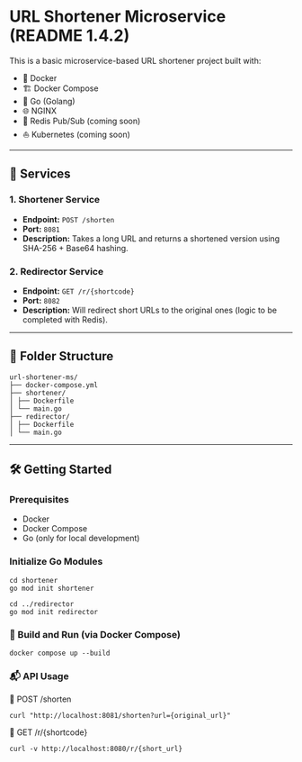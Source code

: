 # URL Shortener Microservice (README 1.4.2)

This is a basic microservice-based URL shortener project built with:

- 🐳 Docker  
- 🏗️ Docker Compose  
- 🐹 Go (Golang)  
- 🌐 NGINX  
- 🧠 Redis Pub/Sub (coming soon)  
- ⛵ Kubernetes (coming soon)  

---

## 🚀 Services

### 1. Shortener Service

- **Endpoint:** `POST /shorten`  
- **Port:** `8081`  
- **Description:** Takes a long URL and returns a shortened version using SHA-256 + Base64 hashing.

### 2. Redirector Service

- **Endpoint:** `GET /r/{shortcode}`  
- **Port:** `8082`  
- **Description:** Will redirect short URLs to the original ones (logic to be completed with Redis).

---

## 📁 Folder Structure

    url-shortener-ms/
    ├── docker-compose.yml
    ├── shortener/
    │ ├── Dockerfile
    │ └── main.go
    ├── redirector/
    │ ├── Dockerfile
    │ └── main.go

---

## 🛠️ Getting Started

### Prerequisites

- Docker  
- Docker Compose  
- Go (only for local development)

### Initialize Go Modules

    cd shortener
    go mod init shortener

    cd ../redirector
    go mod init redirector

### 🔧 Build and Run (via Docker Compose)

    docker compose up --build


### 📬 API Usage

🔗 POST /shorten

    curl "http://localhost:8081/shorten?url={original_url}"

🔗 GET /r/{shortcode}

    curl -v http://localhost:8080/r/{short_url}
